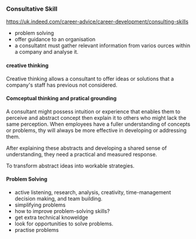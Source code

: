### Consultative Skill
https://uk.indeed.com/career-advice/career-development/consulting-skills

* problem solving
* offer guidance to an organisation
* a consultatnt must gather relevant information from varios ources within a company and analyse it.

#### creative thinking
 Creative thinking allows a consultant to offer ideas or solutions that a company's staff has previous not considered.

#### Comceptual thinking and pratical grounding
 A consultant might possess intuition or experience that enables them to perceive and abstract concept
 then explain it to others who might lack the same perception.
 When employees have a fuller understanding of concepts or problems, thy will always be more effective in developing or addressing them.

After explaining these abstracts and developing a shared sense of understanding, they need a
practical and measured response.

To transform abstract ideas into workable strategies.

#### Problem Solving
* active listening, research, analysis, creativity, time-management decision making, and team building.
* simplifying problems
* how to improve problem-solving skills?
 * get extra technical knoweldge
 * look for opportunities to solve problems.
 * practise problems
